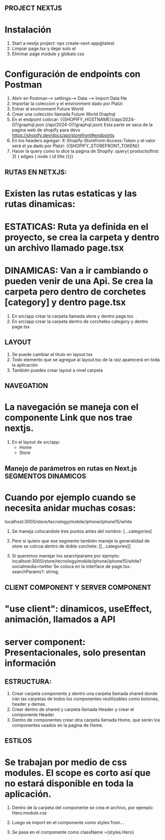 ## PROJECT NEXTJS

# Instalación

1.  Start a nextjs project: npx create-next-app@latest
2.  Limpiar page.tsx y dejar solo el <main>
3.  Eliminar page module y globals css

# Configuración de endpoints con Postman

1. Abrir en Postman--> settings--> Data --> Import Data file
2. Importar la coleccion y el environment dado por Platzi
3. Entrar al environment Future World
4. Crear una colección llamada Future World Graphql
5. En el endpoint colocar: {{SHOPIFY_HOSTNAME}}/api/2024-07/graphql.json (/api/2024-07/graphql.json) Esta parte se saca de la pagina web de shopify para devs https://shopify.dev/docs/api/storefront#endpoints
6. En los headers agregar: X-Shopify-Storefront-Access-Token y el valor será el ya dado por Platzi: {{SHOPIFY_STOREFRONT_TOKEN}}
7. Hacer la query como lo dice la pagina de Shopify: query{
   products(first: 3) {
   edges {
   node {
   id
   title
   }}}}

## RUTAS EN NETXJS:

# Existen las rutas estaticas y las rutas dinamicas:

# ESTATICAS: Ruta ya definida en el proyecto, se crea la carpeta y dentro un archivo llamado page.tsx

# DINAMICAS: Van a ir cambiando o pueden venir de una Api. Se crea la carpeta pero dentro de corchetes [category] y dentro page.tsx

1. En src/app crear la carpeta llamada store y dentro page.tsx
2. En src/app crear la carpeta dentro de corchetes category y dentro page.tsx

## LAYOUT

1. Se puede cambiar el titulo en layout.tsx
2. Todo elemento que se agregue al layout.tsx de la raiz aparecerá en toda la aplicación
3. También puedes crear layout a nivel carpeta

## NAVEGATION

# La navegación se maneja con el componente Link que nos trae nextjs.

1. En el layout de src/app: <ul>
   <Link href="/">
   <li>Home</li>
   </Link>
   <Link href="/store">
   <li>Store</li>
   </Link>
   </ul>

## Manejo de parámetros en rutas en Next.js SEGMENTOS DINAMICOS

# Cuando por ejemplo cuando se necesita anidar muchas cosas:

localhost:3000/store/tecnology/mobile/iphone/iphone15/white

1. Se maneja colocandole tres puntos antes del nombre: [...categories]

2. Pero si quiero que ese segmento también maneje la generalidad de store se colcoa dentro de doble corchete: [[...categories]]

3. Si queremos manejar los searchparams por ejemplo:
   localhost:3000/store/tecnology/mobile/iphone/iphone15/white?socialmedia=twitter
   Se coloca en la interface de page.tsx:
   searchParams?: string;

## CLIENT COMPONENT Y SERVER COMPONENT

# "use client": dinamicos, useEffect, animación, llamados a API

# server component: Presentacionales, solo presentan información

## ESTRUCTURA:

1. Crear carpeta components y dentro una carpeta llamada shared donde irán las carpetas de todos los componentes reutilizables como botones, header y demas.
2. Crear dentro de shared y carpeta llamada Header y crear el componente Header.
3. Dentro de componentes crear otra carpeta llamada Home, que serán los componentes usados en la pagina de Home.

## ESTILOS

# Se trabajan por medio de css modules. El scope es corto así que no estará disponible en toda la aplicación.

1. Dentro de la carpeta del componente se crea el archivo, por ejemplo: Hero.module.css

2. Luego se import en el componente como styles from...
3. Se pasa en el componente como className ={styles.Hero}
